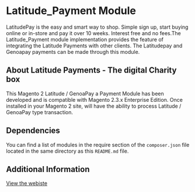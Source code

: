 # Latitude_Payment Module

LatitudePay is the easy and smart way to shop. Simple sign up, start buying online or in-store and pay it over 10 weeks. Interest free and no fees.The Latitude_Payment module implementation provides the feature of integrating the Latitude Payments with other clients. The Latitudepay and Genoapay payments can be made through this module.

## About Latitude Payments - The digital Charity box

This Magento 2 Latitude / GenoaPay a Payment Module has been developed and is compatible with Magento 2.3.x Enterprise Edition.  Once installed in your Magento 2 site, will have the ability to process Latitude / GenoaPay type transaction. 

## Dependencies

You can find a list of modules in the require section of the `composer.json` file located in the
same directory as this `README.md` file.


## Additional Information

[View the webiste](https://www.latitudepay.com/how-it-works/)